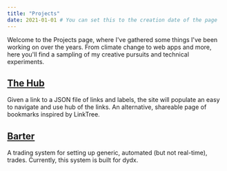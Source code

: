 ```yaml
---
title: "Projects"
date: 2021-01-01 # You can set this to the creation date of the page
---
```


Welcome to the Projects page, where I've gathered some things I've been working on over the years. From climate change to web apps and more, here you'll find a sampling of my creative pursuits and technical experiments.

## [The Hub](https://github.com/aled1027/the-hub)

Given a link to a JSON file of links and labels, the site will populate an easy to navigate and use hub of the links. An alternative, shareable page of bookmarks inspired by LinkTree.


## [Barter](https://github.com/aled1027/barter)

A trading system for setting up generic, automated (but not real-time), trades. Currently, this system is built for dydx.
